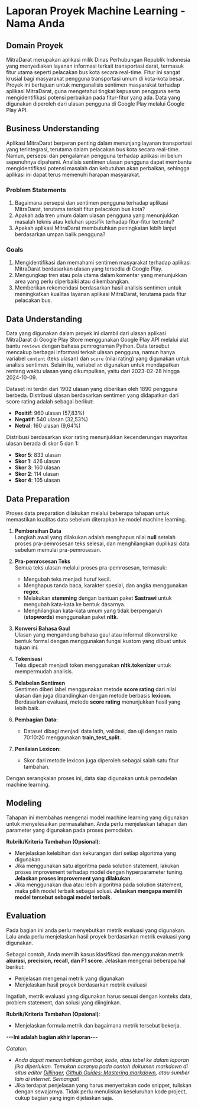# Laporan Proyek Machine Learning - Nama Anda

## Domain Proyek
MitraDarat merupakan aplikasi milik Dinas Perhubungan Republik Indonesia yang menyediakan layanan informasi terkait transportasi darat, termasuk fitur utama seperti pelacakan bus kota secara real-time. Fitur ini sangat krusial bagi masyarakat pengguna transportasi umum di kota-kota besar. Proyek ini bertujuan untuk menganalisis sentimen masyarakat terhadap aplikasi MitraDarat, guna mengetahui tingkat kepuasan pengguna serta mengidentifikasi potensi perbaikan pada fitur-fitur yang ada. Data yang digunakan diperoleh dari ulasan pengguna di Google Play melalui Google Play API.

## Business Understanding
Aplikasi MitraDarat berperan penting dalam menunjang layanan transportasi yang terintegrasi, terutama dalam pelacakan bus kota secara real-time. Namun, persepsi dan pengalaman pengguna terhadap aplikasi ini belum sepenuhnya dipahami. Analisis sentimen ulasan pengguna dapat membantu mengidentifikasi potensi masalah dan kebutuhan akan perbaikan, sehingga aplikasi ini dapat terus memenuhi harapan masyarakat.

### Problem Statements
1. Bagaimana persepsi dan sentimen pengguna terhadap aplikasi MitraDarat, terutama terkait fitur pelacakan bus kota?
2. Apakah ada tren umum dalam ulasan pengguna yang menunjukkan masalah teknis atau keluhan spesifik terhadap fitur-fitur tertentu?
3. Apakah aplikasi MitraDarat membutuhkan peningkatan lebih lanjut berdasarkan umpan balik pengguna?

### Goals

1. Mengidentifikasi dan memahami sentimen masyarakat terhadap aplikasi MitraDarat berdasarkan ulasan yang tersedia di Google Play.
2. Mengungkap tren atau pola utama dalam komentar yang menunjukkan area yang perlu diperbaiki atau dikembangkan.
3. Memberikan rekomendasi berdasarkan hasil analisis sentimen untuk meningkatkan kualitas layanan aplikasi MitraDarat, terutama pada fitur pelacakan bus.

## Data Understanding
Data yang digunakan dalam proyek ini diambil dari ulasan aplikasi MitraDarat di Google Play Store menggunakan Google Play API melalui alat bantu `reviews` dengan bahasa pemrograman Python. Data tersebut mencakup berbagai informasi terkait ulasan pengguna, namun hanya variabel `content` (teks ulasan) dan `score` (nilai rating) yang digunakan untuk analisis sentimen. Selain itu, variabel `at` digunakan untuk mendapatkan rentang waktu ulasan yang dikumpulkan, yaitu dari 2023-02-28 hingga 2024-10-09.

Dataset ini terdiri dari 1902 ulasan yang diberikan oleh 1890 pengguna berbeda. Distribusi ulasan berdasarkan sentimen yang didapatkan dari score rating adalah sebagai berikut:
- **Positif**: 960 ulasan (57,83%)
- **Negatif**: 540 ulasan (32,53%)
- **Netral**: 160 ulasan (9,64%)

Distribusi berdasarkan skor rating menunjukkan kecenderungan mayoritas ulasan berada di skor 5 dan 1:
- **Skor 5**: 833 ulasan
- **Skor 1**: 426 ulasan
- **Skor 3**: 160 ulasan
- **Skor 2**: 114 ulasan
- **Skor 4**: 105 ulasan

## Data Preparation
Proses data preparation dilakukan melalui beberapa tahapan untuk memastikan kualitas data sebelum diterapkan ke model machine learning.

1. **Pembersihan Data**<br>
  Langkah awal yang dilakukan adalah menghapus nilai **null** setelah proses pra-pemrosesan teks selesai, dan menghilangkan duplikasi data sebelum memulai pra-pemrosesan.

2. **Pra-pemrosesan Teks**<br>
  Semua teks ulasan melalui proses pra-pemrosesan, termasuk:
    - Mengubah teks menjadi huruf kecil.
    - Menghapus tanda baca, karakter spesial, dan angka menggunakan **regex**.
    - Melakukan **stemming** dengan bantuan paket **Sastrawi** untuk mengubah kata-kata ke bentuk dasarnya.
    - Menghilangkan kata-kata umum yang tidak berpengaruh (**stopwords**) menggunakan paket **nltk**.

3. **Konversi Bahasa Gaul**<br>
  Ulasan yang mengandung bahasa gaul atau informal dikonversi ke bentuk formal dengan menggunakan fungsi kustom yang dibuat untuk tujuan ini.

4. **Tokenisasi**<br>
  Teks dipecah menjadi token menggunakan **nltk.tokenizer** untuk mempermudah analisis.

5. **Pelabelan Sentimen**<br>
  Sentimen diberi label menggunakan metode **score rating** dari nilai ulasan dan juga dibandingkan dengan metode berbasis **lexicon**. Berdasarkan evaluasi, metode **score rating** menunjukkan hasil yang lebih baik.

6. **Pembagian Data:**
   - Dataset dibagi menjadi data latih, validasi, dan uji dengan rasio 70:10:20 menggunakan **train_test_split**.

7. **Penilaian Lexicon:**
   - Skor dari metode lexicon juga diperoleh sebagai salah satu fitur tambahan.

Dengan serangkaian proses ini, data siap digunakan untuk pemodelan machine learning.

## Modeling
Tahapan ini membahas mengenai model machine learning yang digunakan untuk menyelesaikan permasalahan. Anda perlu menjelaskan tahapan dan parameter yang digunakan pada proses pemodelan.

**Rubrik/Kriteria Tambahan (Opsional)**: 
- Menjelaskan kelebihan dan kekurangan dari setiap algoritma yang digunakan.
- Jika menggunakan satu algoritma pada solution statement, lakukan proses improvement terhadap model dengan hyperparameter tuning. **Jelaskan proses improvement yang dilakukan**.
- Jika menggunakan dua atau lebih algoritma pada solution statement, maka pilih model terbaik sebagai solusi. **Jelaskan mengapa memilih model tersebut sebagai model terbaik**.

## Evaluation
Pada bagian ini anda perlu menyebutkan metrik evaluasi yang digunakan. Lalu anda perlu menjelaskan hasil proyek berdasarkan metrik evaluasi yang digunakan.

Sebagai contoh, Anda memiih kasus klasifikasi dan menggunakan metrik **akurasi, precision, recall, dan F1 score**. Jelaskan mengenai beberapa hal berikut:
- Penjelasan mengenai metrik yang digunakan
- Menjelaskan hasil proyek berdasarkan metrik evaluasi

Ingatlah, metrik evaluasi yang digunakan harus sesuai dengan konteks data, problem statement, dan solusi yang diinginkan.

**Rubrik/Kriteria Tambahan (Opsional)**: 
- Menjelaskan formula metrik dan bagaimana metrik tersebut bekerja.

**---Ini adalah bagian akhir laporan---**

_Catatan:_
- _Anda dapat menambahkan gambar, kode, atau tabel ke dalam laporan jika diperlukan. Temukan caranya pada contoh dokumen markdown di situs editor [Dillinger](https://dillinger.io/), [Github Guides: Mastering markdown](https://guides.github.com/features/mastering-markdown/), atau sumber lain di internet. Semangat!_
- Jika terdapat penjelasan yang harus menyertakan code snippet, tuliskan dengan sewajarnya. Tidak perlu menuliskan keseluruhan kode project, cukup bagian yang ingin dijelaskan saja.
